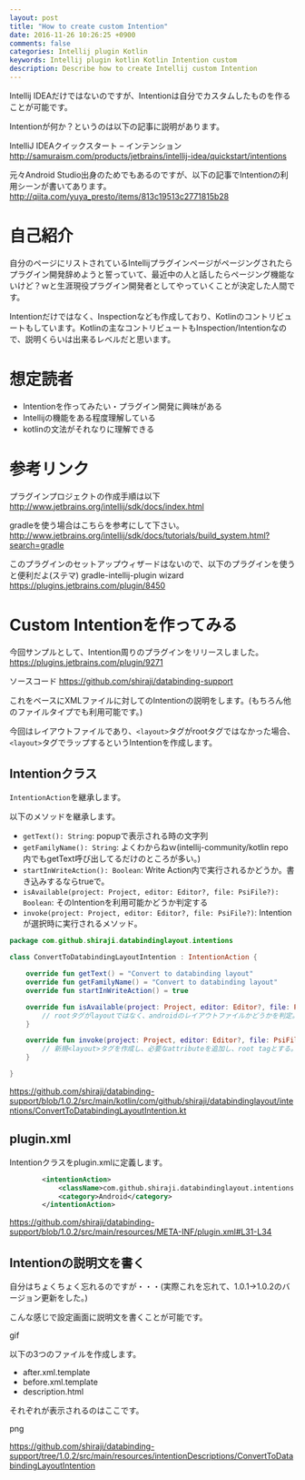 ```yaml
---
layout: post
title: "How to create custom Intention"
date: 2016-11-26 10:26:25 +0900
comments: false
categories: Intellij plugin Kotlin 
keywords: Intellij plugin kotlin Kotlin Intention custom
description: Describe how to create Intellij custom Intention
---
```


Intellij IDEAだけではないのですが、Intentionは自分でカスタムしたものを作ることが可能です。

Intentionが何か？というのは以下の記事に説明があります。

IntelliJ IDEAクイックスタート – インテンション
http://samuraism.com/products/jetbrains/intellij-idea/quickstart/intentions

元々Android Studio出身のためでもあるのですが、以下の記事でIntentionの利用シーンが書いてあります。
http://qiita.com/yuya_presto/items/813c19513c2771815b28

# 自己紹介

自分のページにリストされているIntellijプラグインページがページングされたらプラグイン開発辞めようと誓っていて、最近中の人と話したらページング機能ないけど？ｗと生涯現役プラグイン開発者としてやっていくことが決定した人間です。

Intentionだけではなく、Inspectionなども作成しており、Kotlinのコントリビュートもしています。Kotlinの主なコントリビュートもInspection/Intentionなので、説明くらいは出来るレベルだと思います。

# 想定読者

* Intentionを作ってみたい・プラグイン開発に興味がある
* Intellijの機能をある程度理解している
* kotlinの文法がそれなりに理解できる

# 参考リンク

プラグインプロジェクトの作成手順は以下
http://www.jetbrains.org/intellij/sdk/docs/index.html

gradleを使う場合はこちらを参考にして下さい。
http://www.jetbrains.org/intellij/sdk/docs/tutorials/build_system.html?search=gradle

このプラグインのセットアップウィザードはないので、以下のプラグインを使うと便利だよ(ステマ)
gradle-intellij-plugin wizard
https://plugins.jetbrains.com/plugin/8450

# Custom Intentionを作ってみる

今回サンプルとして、Intention周りのプラグインをリリースしました。
https://plugins.jetbrains.com/plugin/9271

ソースコード
https://github.com/shiraji/databinding-support

これをベースにXMLファイルに対してのIntentionの説明をします。(もちろん他のファイルタイプでも利用可能です。)

今回はレイアウトファイルであり、`<layout>`タグがrootタグではなかった場合、`<layout>`タグでラップするというIntentionを作成します。

## Intentionクラス

`IntentionAction`を継承します。

以下のメソッドを継承します。

* `getText(): String`: popupで表示される時の文字列
* `getFamilyName(): String`: よくわからねｗ(intellij-community/kotlin repo内でもgetText呼び出してるだけのところが多い。)
* `startInWriteAction(): Boolean`: Write Action内で実行されるかどうか。書き込みするならtrueで。
* `isAvailable(project: Project, editor: Editor?, file: PsiFile?): Boolean`: そのIntentionを利用可能かどうか判定する
* `invoke(project: Project, editor: Editor?, file: PsiFile?)`: Intentionが選択時に実行されるメソッド。

```kotlin
package com.github.shiraji.databindinglayout.intentions

class ConvertToDatabindingLayoutIntention : IntentionAction {

    override fun getText() = "Convert to databinding layout"
    override fun getFamilyName() = "Convert to databinding layout"
    override fun startInWriteAction() = true

    override fun isAvailable(project: Project, editor: Editor?, file: PsiFile?): Boolean {
        // rootタグがlayoutではなく、androidのレイアウトファイルかどうかを判定。
    }

    override fun invoke(project: Project, editor: Editor?, file: PsiFile?) {
        // 新規<layout>タグを作成し、必要なattributeを追加し、root tagとする。
    }

}
```

https://github.com/shiraji/databinding-support/blob/1.0.2/src/main/kotlin/com/github/shiraji/databindinglayout/intentions/ConvertToDatabindingLayoutIntention.kt

## plugin.xml

Intentionクラスをplugin.xmlに定義します。

```xml
        <intentionAction>
            <className>com.github.shiraji.databindinglayout.intentions.ConvertToDatabindingLayoutIntention</className>
            <category>Android</category>
        </intentionAction>
```

https://github.com/shiraji/databinding-support/blob/1.0.2/src/main/resources/META-INF/plugin.xml#L31-L34


## Intentionの説明文を書く

自分はちょくちょく忘れるのですが・・・(実際これを忘れて、1.0.1->1.0.2のバージョン更新をした。)

こんな感じで設定画面に説明文を書くことが可能です。

gif

以下の3つのファイルを作成します。

* after.xml.template
* before.xml.template
* description.html

それぞれが表示されるのはここです。

png



https://github.com/shiraji/databinding-support/tree/1.0.2/src/main/resources/intentionDescriptions/ConvertToDatabindingLayoutIntention
